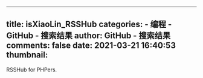 
---
title: isXiaoLin_RSSHub
categories: 
    - 编程
    - GitHub - 搜索结果
author: GitHub - 搜索结果
comments: false
date: 2021-03-21 16:40:53
thumbnail: 
---

<div>   
RSSHub for PHPers.  
</div>
            